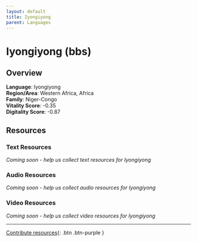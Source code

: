```yaml
---
layout: default
title: Iyongiyong
parent: Languages
---
```


# Iyongiyong (bbs)

## Overview

**Language**: Iyongiyong  
**Region/Area**: Western Africa, Africa  
**Family**: Niger-Congo  
**Vitality Score**: -0.35  
**Digitality Score**: -0.87  

## Resources

### Text Resources
*Coming soon - help us collect text resources for Iyongiyong*

### Audio Resources
*Coming soon - help us collect audio resources for Iyongiyong*

### Video Resources
*Coming soon - help us collect video resources for Iyongiyong*

---

[Contribute resources](https://fairtrain.github.io/){: .btn .btn-purple }
